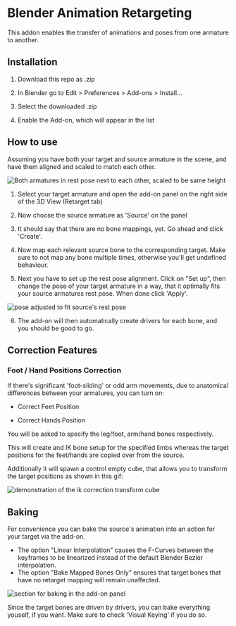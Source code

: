 
# Blender Animation Retargeting

  

This addon enables the transfer of animations and poses from one armature to another.

  
  

## Installation

1. Download this repo as .zip

2. In Blender go to Edit > Preferences > Add-ons > Install...

3. Select the downloaded .zip

4. Enable the Add-on, which will appear in the list

  
  

## How to use

Assuming you have both your target and source armature in the scene, and have them aligned and scaled to match each other.


![Both armatures in rest pose next to each other, scaled to be same height](https://mwni.io/opensource/blender-retarget/setup.png)

  

1. Select your target armature and open the add-on panel on the right side of the 3D View (Retarget tab)

2. Now choose the source armature as 'Source' on the panel

3. It should say that there are no bone mappings, yet. Go ahead and click 'Create'.

4. Now map each relevant source bone to the corresponding target. Make sure to not map any bone multiple times, otherwise you'll get undefined behaviour.

5. Next you have to set up the rest pose alignment. Click on "Set up", then change the pose of your target armature in a way, that it optimally fits your source armatures rest pose. When done click 'Apply'.

![pose adjusted to fit source's rest pose](https://mwni.io/opensource/blender-retarget/align.png)

6. The add-on will then automatically create drivers for each bone, and you should be good to go.

  

## Correction Features

### Foot / Hand Positions Correction

If there's significant 'foot-sliding' or odd arm movements, due to anatomical differences between your armatures, you can turn on:

- Correct Feet Position

- Correct Hands Position

  

You will be asked to specify the leg/foot, arm/hand bones respectively.

This will create and IK bone setup for the specified limbs whereas the target positions for the feet/hands are copied over from the source.

Additionally it will spawn a control empty cube, that allows you to transform the target positions as shown in this gif:

  

![demonstration of the ik correction transform cube](https://mwni.io/opensource/blender-retarget/ik_lowres.gif)

  

## Baking

For convenience you can bake the source's animation into an action for your target via the add-on. 

- The option "Linear Interpolation" causes the F-Curves between the keyframes to be linearized instead of the default Blender Bezier interpolation.
- The option "Bake Mapped Bones Only" ensures that target bones that have no retarget mapping will remain unaffected.

  

![section for baking in the add-on panel](https://mwni.io/opensource/blender-retarget/baking.png)

  

Since the target bones are driven by drivers, you can bake everything youself, if you want. Make sure to check 'Visual Keying' if you do so.
